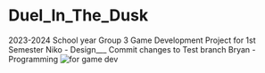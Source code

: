 # Duel_In_The_Dusk
2023-2024 School year
Group 3 Game Development Project for 1st Semester
Niko - Design___ Commit changes to Test branch
Bryan - Programming
![for game dev](https://github.com/RynInATree/Duel_In_The_Dusk/assets/35578941/3622bb13-a455-4ee7-a114-4bd17d0a1849)
